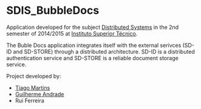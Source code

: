 # SDIS_BubbleDocs

Application developed for the subject [Distributed Systems](https://fenix.tecnico.ulisboa.pt/disciplinas/SDis1511/2014-2015/2-semestre/pagina-inicial) in the 2nd semester of 2014/2015 at [Instituto Superior Técnico](https://tecnico.ulisboa.pt/).

The Buble Docs application integrates itself with the external serivces (SD-ID and SD-STORE) through a distributed architecture. SD-ID is a distributed authentication service and SD-STORE is a reliable document storage service.

Project developed by:
- [Tiago Martins](https://github.com/wazamaisers)
- [Guilherme Andrade](https://github.com/Guiandrade)
- Rui Ferreira
